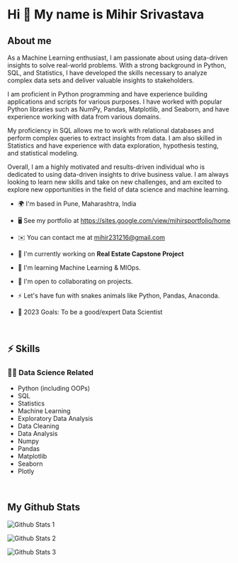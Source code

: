 # Hi 👋 My name is Mihir Srivastava

## About me
As a Machine Learning enthusiast, I am passionate about using data-driven insights to solve real-world problems. With a strong background in Python, SQL, and Statistics, I have developed the skills necessary to analyze complex data sets and deliver valuable insights to stakeholders.

I am proficient in Python programming and have experience building applications and scripts for various purposes. I have worked with popular Python libraries such as NumPy, Pandas, Matplotlib, and Seaborn, and have experience working with data from various domains.

My proficiency in SQL allows me to work with relational databases and perform complex queries to extract insights from data. I am also skilled in Statistics and have experience with data exploration, hypothesis testing, and statistical modeling.

Overall, I am a highly motivated and results-driven individual who is dedicated to using data-driven insights to drive business value. I am always looking to learn new skills and take on new challenges, and am excited to explore new opportunities in the field of data science and machine learning.



- 🌍 I'm based in Pune, Maharashtra, India
- 🖥️ See my portfolio at https://sites.google.com/view/mihirsportfolio/home
- ✉️ You can contact me at mihir231216@gmail.com
- 🚀 I'm currently working on **Real Estate Capstone Project**
- 🧠 I'm learning Machine Learning & MlOps.
- 🤝 I'm open to collaborating on projects.
- ⚡ Let's have fun with snakes animals like Python, Pandas, Anaconda.

- 🥅 2023 Goals: To be a good/expert Data Scientist
<Br>

## ⚡ Skills
### 👨‍🔬 **Data Science Related**
  - Python (including OOPs)
  - SQL
  - Statistics
  - Machine Learning
  - Exploratory Data Analysis
  - Data Cleaning
  - Data Analysis
  - Numpy
  - Pandas
  - Matplotlib
  - Seaborn
  - Plotly
<Br>
  
## My Github Stats
  
![Github Stats 1](https://github-readme-stats.vercel.app/api?username=Mihir-50)
  
![Github Stats 2](https://github-readme-streak-stats.herokuapp.com/?user=Mihir-50)
  
![Github Stats 3](https://github-readme-stats.vercel.app/api/top-langs/?username=Mihir-50)



<!--
**Mihir-50/Mihir-50** is a ✨ _special_ ✨ repository because its `README.md` (this file) appears on your GitHub profile.

Here are some ideas to get you started:

- 🔭 I’m currently working on ...
- 🌱 I’m currently learning ...
- 👯 I’m looking to collaborate on ...
- 🤔 I’m looking for help with ...
- 💬 Ask me about ...
- 📫 How to reach me: ...
- 😄 Pronouns: ...
- ⚡ Fun fact: ...
-->
